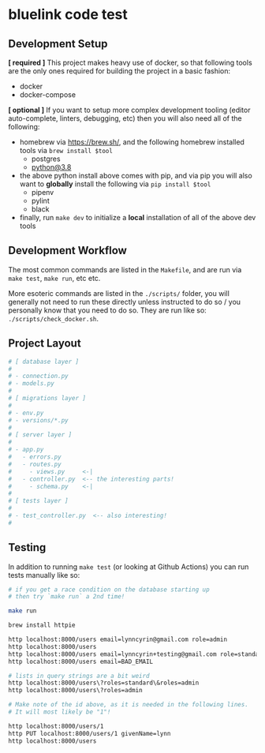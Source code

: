 # bluelink code test

## Development Setup

**[ required ]** This project makes heavy use of docker, so that following tools are the only ones required for building the project in a basic fashion:

- docker
- docker-compose

**[ optional ]** If you want to setup more complex development tooling (editor auto-complete, linters, debugging, etc) then you will also need all of the following:

- homebrew via https://brew.sh/, and the following homebrew installed tools via `brew install $tool`
  - postgres
  - python@3.8
- the above python install above comes with pip, and via pip you will also want to **globally** install the following via `pip install $tool`
  - pipenv
  - pylint
  - black
- finally, run `make dev` to initialize a **local** installation of all of the above dev tools

## Development Workflow

The most common commands are listed in the `Makefile`, and are run via `make test`, `make run`, etc etc.

More esoteric commands are listed in the `./scripts/` folder, you will generally not need to run these directly unless instructed to do so / you personally know that you need to do so. They are run like so: `./scripts/check_docker.sh`.

## Project Layout

```python
# [ database layer ]
#
# - connection.py
# - models.py
#
# [ migrations layer ]
#
# - env.py
# - versions/*.py
#
# [ server layer ]
#
# - app.py
#   - errors.py
#   - routes.py
#     - views.py     <-|
#   - controller.py  <-- the interesting parts!
#     - schema.py    <-|
#
# [ tests layer ]
#
# - test_controller.py  <-- also interesting!
#
```

## Testing

In addition to running `make test` (or looking at Github Actions) you can run tests manually like so:

```bash
# if you get a race condition on the database starting up
# then try `make run` a 2nd time!

make run

brew install httpie

http localhost:8000/users email=lynncyrin@gmail.com role=admin
http localhost:8000/users
http localhost:8000/users email=lynncyrin+testing@gmail.com role=standard smsUser=true
http localhost:8000/users email=BAD_EMAIL

# lists in query strings are a bit weird
http localhost:8000/users\?roles=standard\&roles=admin
http localhost:8000/users\?roles=admin

# Make note of the id above, as it is needed in the following lines.
# It will most likely be "1"!

http localhost:8000/users/1
http PUT localhost:8000/users/1 givenName=lynn
http localhost:8000/users
```

